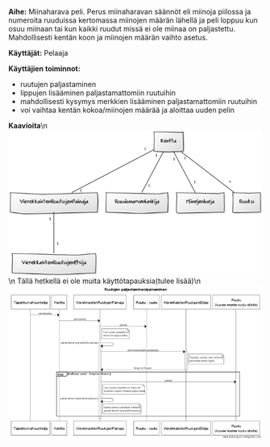 **Aihe:** Miinaharava peli. Perus miinaharavan säännöt eli miinoja piilossa ja numeroita ruuduissa kertomassa miinojen määrän lähellä ja peli loppuu kun osuu miinaan tai kun kaikki ruudut missä ei ole miinaa on paljastettu. Mahdollisesti kentän koon ja miinojen määrän vaihto asetus. 

**Käyttäjät:** Pelaaja

**Käyttäjien toiminnot:**
- ruutujen paljastaminen
- lippujen lisääminen paljastamattomiin ruutuihin
- mahdollisesti kysymys merkkien lisääminen paljastamattomiin ruutuihin
- voi vaihtaa kentän kokoa/miinojen määrää ja aloittaa uuden pelin

**Kaavioita**\n
![Määrittelyvaiheen luokkakaavio](miinaharavaluokkakaavio3.0.png)\n
Tällä hetkellä ei ole muita käyttötapauksia(tulee lisää)\n
![Sekvenssikaavio](miinaharavasekvenssikaavio1.png)

